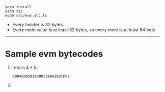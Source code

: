 ```
yarn install
yarn tsc
node src/evm_alt.ts
```

- Every header is 32 bytes.
- Every node value is at least 32 bytes, so every node is at least 64 byte.

------

# Sample evm bytecodes

1. return 4 + 5;

	```
	60046005016000526001601FF3
	```

2. 

